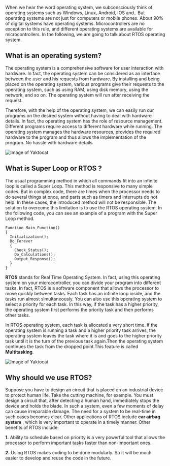 When we hear the word operating system, we subconsciously think of operating systems such as Windows, Linux, Android, IOS and.. But operating systems are not just for computers or mobile phones. About 90% of digital systems have operating systems. Microcontrollers are no exception to this rule, and different operating systems are available for microcontrollers. In the following, we are going to talk about RTOS operating system.

## What is an operating system?
The operating system is a comprehensive software for user interaction with hardware. In fact, the operating system can be considered as an interface between the user and his requests from hardware. By installing and being placed on the operating system, various programs give their requests to the operating system, such as using RAM, using disk memory, using the network, and so on. The operating system will run after receiving the request.

Therefore, with the help of the operating system, we can easily run our programs on the desired system without having to deal with hardware details. In fact, the operating system has the role of resource management. Different programs require access to different hardware while running. The operating system manages the hardware resources, provides the required hardware to the program and thus allows the implementation of the program.
No hassle with hardware details


![Image of Yaktocat](https://digispark.ir/wp-content/uploads/2021/02/history-of-the-operating-system.png)


##  What is Super Loop or RTOS ?
The usual programming method in which all commands fit into an infinite loop is called a Super Loop. This method is responsive to many simple codes. But in complex code, there are times when the processor needs to do several things at once, and parts such as timers and interrupts do not help. In these cases, the introduced method will not be responsible. The solution to overcome this limitation is to use the RTOS operating system. In the following code, you can see an example of a program with the Super Loop method.


```
Function Main_Function()
{
  Initialization();
  Do_Forever
  {
    Check_Status();
    Do_Calculations();
    Output_Response();
  }
}
```


__RTOS__ stands for Real Time Operating System. In fact, using this operating system on your microcontroller, you can divide your program into different tasks. In fact, RTOS is a software component that allows the processor to move quickly between tasks. Each task has an infinite loop inside, and the tasks run almost simultaneously. You can also use this operating system to select a priority for each task. In this way, if the task has a higher priority, the operating system first performs the priority task and then performs other tasks.

In RTOS operating system, each task is allocated a very short time. If the operating system is running a task and a higher priority task arrives, the operating system leaves the task where it is and goes to the higher priority task until it is the turn of the previous task again.Then the operating system continues the task from the dropped point.This feature is called __Multitasking__.



![Image of Yaktocat](https://digispark.ir/wp-content/uploads/2021/02/Figure-1.png)


## Why should we use RTOS?
Suppose you have to design an circuit that is placed on an industrial device to protect human life. Take the cutting machine, for example. You must design a circuit that, after detecting a human hand, immediately stops the device and holds the blade. In such a system, even a few moments of delay can cause irreparable damage. The need for a system to be real-time in such cases becomes clear. Other applications of RTOS include __car airbag system__ , which is very important to operate in a timely manner. Other benefits of RTOS include:

__1.__   Ability to schedule based on priority is a very powerful tool that allows the processor to perform important tasks faster than non-important ones.

__2.__   Using RTOS makes coding to be done modularly. So it will be much easier to develop and reuse the code in the future.
